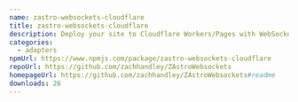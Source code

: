 ```yaml
---
name: zastro-websockets-cloudflare
title: zastro-websockets-cloudflare
description: Deploy your site to Cloudflare Workers/Pages with WebSocket support
categories:
  - adapters
npmUrl: https://www.npmjs.com/package/zastro-websockets-cloudflare
repoUrl: https://github.com/zachhandley/ZAstroWebsockets
homepageUrl: https://github.com/zachhandley/ZAstroWebsockets#readme
downloads: 26
---
```

